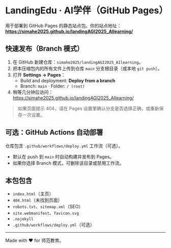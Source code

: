 # LandingEdu · AI学伴（GitHub Pages）

用于部署到 GitHub Pages 的静态站点包。你的站点地址：  
**https://simahe2025.github.io/landingAGI2025_AIlearning/**

## 快速发布（Branch 模式）
1. 在 GitHub 新建仓库：`simahe2025/landingAGI2025_AIlearning`。
2. 把本压缩包内的所有文件上传到仓库 `main` 分支根目录（或本地 `git push`）。
3. 打开 **Settings → Pages**：
   - Build and deployment: **Deploy from a branch**
   - Branch: `main`  ·  Folder: `/ (root)`
4. 稍等几分钟后访问：https://simahe2025.github.io/landingAGI2025_AIlearning/

> 如果页面提示 404，请在 Pages 设置里确认分支是否选择正确，或重新保存一次设置。

## 可选：GitHub Actions 自动部署
仓库包含 `.github/workflows/deploy.yml` 工作流（可选）。
- 默认在 push 到 `main` 时自动构建并发布到 Pages。
- 如果你选择 Branch 模式，可删除该目录或禁用工作流。

## 本包包含
- `index.html`（主页）
- `404.html`（未找到页面）
- `robots.txt`、`sitemap.xml`（SEO）
- `site.webmanifest`、`favicon.svg`
- `.nojekyll`
- `.github/workflows/deploy.yml`（可选）

---
Made with ❤️ for 师范教育。